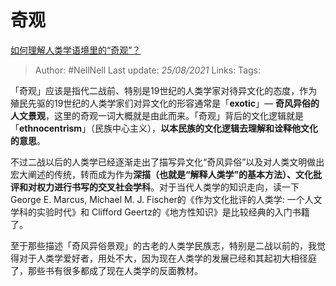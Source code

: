 # 奇观
[如何理解人类学语境里的“奇观”？](https://www.zhihu.com/question/314359116/answer/627246086)

> Author: #NellNell 
Last update: *25/08/2021* 
Links:
Tags: 

「奇观」应该是指代二战前、特别是19世纪的人类学家对待异文化的态度，作为殖民先驱的19世纪的人类学家们对异文化的形容通常是「**exotic**」— **奇风异俗的人文景观**，这里的奇观一词大概就是由此而来。「奇观」背后的文化逻辑就是「**ethnocentrism**」（民族中心主义），**以本民族的文化逻辑去理解和诠释他文化的意思**。

不过二战以后的人类学已经逐渐走出了描写异文化“奇风异俗”以及对人类文明做出宏大阐述的传统，转而成为作为**深描（也就是“解释人类学”的基本方法）、文化批评和对权力进行书写的交叉社会学科**。对于当代人类学的知识走向，读一下 George E. Marcus, Michael M. J. Fischer的《作为文化批评的人类学: 一个人文学科的实验时代》和 Clifford Geertz的《地方性知识》是比较经典的入门书籍了。

至于那些描述「奇风异俗景观」的古老的人类学民族志，特别是二战以前的，我觉得对于人类学爱好者，用处不大，因为现在人类学的发展已经和其起初大相径庭了，那些书有很多都成了现在人类学的反面教材。

  
  


